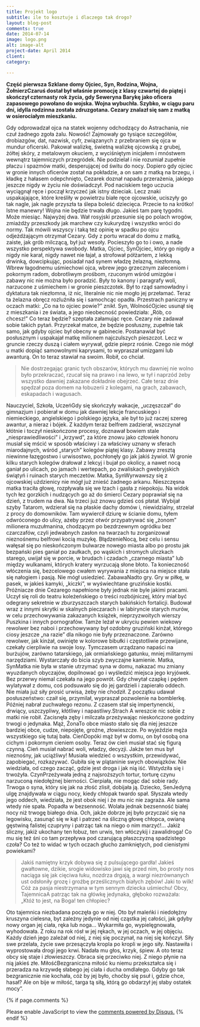 ```yaml
---
title: Projekt logo
subtitle: ile to kosztuje i dlaczego tak drogo?
layout: blog-post
comments: true
date: 2014-07-14
image: logo.png
alt: image-alt
project-date: April 2014
client:
category:

---
```


**Część pierwsza  Szklane domy Ojciec, Syn, Rodzina, Wojna, ŻołnierzCzaruś dostał był właśnie promocję z klasy czwartej do piątej i skończył czternasty rok życia, gdy Seweryna Barykę jako oficera zapasowego powołano do wojska.  Wojna wybuchła.  Szybko, w ciągu paru dni, idylla rodzinna została zdruzgotana. Cezary znalazł się sam z matką w osierociałym mieszkaniu.**

Gdy odprowadzał ojca na statek wojenny odchodzący do Astrachania, nie czuł żadnego zgoła żalu. Nowość! Zajmowały go tysiące szczegółów, drobiazgów, dat, nazwisk, cyfr, związanych z przebraniem się ojca w mundur oficerski. Pakował walizkę, świetną walizkę ojcowską z grubej, żółtej skóry, z metalowym okuciem, z wyciśniętym inicjałem i mnóstwem wewnątrz tajemniczych przegródek. Nie podzielał i nie rozumiał zupełnie płaczu i spazmów matki, desperującej od świtu do nocy. Dopiero gdy ojciec w gronie innych oficerów został na pokładzie, a on sam z matką na brzegu, i kładkę z hałasem odepchnięto, Cezarek doznał napadu przerażenia, jakiego jeszcze nigdy w życiu nie doświadczył. Pod naciskiem tego uczucia wyciągnął ręce i począł krzyczeć jak istny dzieciak. Lecz znaki uspakajające, które kreśliły w powietrzu białe ręce ojcowskie, uciszyły go tak nagle, jak nagle przyszła ta ślepa boleść dziecięca. Przecie to na krótko! Istne manewry! Wojna nie będzie trwała długo. Jakieś tam parę tygodni. Może miesiąc. Najwyżej dwa. Wał rosyjski przesunie się po polach wrogów, zmiażdży przeszkody jak marchew czy kukurydzę i wszystko wróci do normy. Tak mówili wszyscy i taką też opinię w spadku po ojcu odjeżdżającym otrzymał Cezary.
Gdy z portu wracał do domu z matką, zaiste, jak grób milczącą, był już wesoły. Pocieszyło go to i owo, a nade wszystko perspektywa swobody. Matka, Ojciec, SynOjciec, który go nigdy a nigdy nie karał, nigdy nawet nie łajał, a strofował półżartem, z lekką drwinką, dowcipkując, posiadał nad synem władzę żelazną, niezłomną. Wbrew łagodnemu uśmiechowi ojca, wbrew jego grzecznym zaleceniom i pokornym radom, dobrotliwym prośbom, rzuconym wśród umizgów i zabawy  nic nie można było poradzić. Były to kanony i paragrafy woli, narzucone z uśmiechem i w gronie pieszczotek. Był to rząd samowładny i dyktatura tak niezłomna, iż nic, literalnie nic nie mogło jej przełamać. Teraz ta żelazna obręcz rozluźniła się i samochcąc opadła. Przestrach paniczny w oczach matki:  „Co na to ojciec powie?”  znikł. Syn, WolnośćOjciec usunął się z mieszkania i ze świata, a jego nieobecność powiedziała: „Rób, co chcesz!”
 Co teraz będzie?  szeptała załamując ręce.
Cezary nie zadawał sobie takich pytań. Przyrzekał matce, że będzie posłuszny, zupełnie tak samo, jak gdyby ojciec był obecny w gabinecie. Postanawiał być posłusznym i uspakajał matkę milionem najczulszych pieszczot. Lecz w gruncie rzeczy duszą i ciałem wyrywał, gdzie pieprz rośnie. Czego nie mógł u matki dopiąć samowolnymi kaprysami, to wypraszał umizgami lub awanturą. On to teraz stawiał na swoim. Robił, co chciał.

> Nie dostrzegając granic tych obszarów, których mu dawniej nie wolno było przekraczać, rzucał się na prawo i na lewo, w tył i naprzód żeby wszystko dawniej zakazane dokładnie obejrzeć. Całe teraz dnie spędzał poza domem na łobuzerii z kolegami, na grach, zabawach, eskapadach i wagusach.

Nauczyciel, Szkoła, UczeńGdy się skończyły wakacje, „uczęszczał” do gimnazjum i pobierał w domu jak dawniej lekcje francuskiego i niemieckiego, angielskiego i polskiego języka, ale był to już raczej szereg awantur, a nieraz i bójek. Z każdym teraz belfrem zadzierał, wszczynał kłótnie i toczył nieskończone procesy, doznawał bowiem stale „niesprawiedliwości” i „krzywd”, za które znowu jako człowiek honoru musiał się mścić w sposób właściwy i za właściwy uznany w sferach miarodajnych, wśród „starych” kolegów piątej klasy. Zabawy  zresztą niewinne  łazęgostwo i urwisostwo, pochłonęły go jak jakiś żywioł. W gronie kilku starych kolegów drałował z lekcyj i bujał po okolicy, a nawet nocą ganiał po ulicach, po jamach i wertepach, po zwaliskach gwebryjskich świątyń i ruinach starych meczetów.
Matka, SynWyrwawszy się z ojcowskiej uździenicy nie mógł już znieść żadnego arkanu. Nieszczęsna matka traciła głowę, rozpływała się we łzach i gasła z niepokoju. Na widok tych łez gorzkich i nudzących go aż do śmierci Cezary poprawiał się na dzień, z trudem  na dwa. Na trzeci już znowu gdzieś coś płatał. Wybijał szyby Tatarom, wdzierał się na płaskie dachy domów i, niewidzialny, strzelał z procy do domowników. Tam wywiercił dziurę w ścianie domu, tyłem odwróconego do ulicy, ażeby przez otwór przypatrywać się „żonom” milionera muzułmanina, chodzącym po bezdrzewnym ogródku bez czarczafów, czyli jedwabnych zasłon na twarzach  tu zorganizował nieznośnemu belfrowi kocią muzykę. BłądzenieNocą, bez celu i sensu wałęsał się po nieskończonym bulwarze nowego miasta albo po prostu jak bezpański pies ganiał po zaułkach, po wąskich i stromych uliczkach starego, uwijał się w porcie, w brudach i czadach „czarnego miasta” lub między wulkanami, których kratery wyrzucają słone błoto. Ta konieczność włóczenia się, bezcelowego cwałem wyrywania z miejsca na miejsce stała się nałogiem i pasją. Nie mógł usiedzieć. ZabawaNadto  gry. Gry w piłkę, w pasek, w jakieś kamyki, „kiczki”, w wyświechtane gruzińskie kostki.
Próżniacze dnie Cezarego napełnione były jednak nie byle jakimi pracami. Uczył się roli do teatru koleżeńskiego o treści rozbójniczej, który miał być odegrany sekretnie w zburzyszczach starych bakińskich fortalicji. Budował wraz z innymi skrytki w skalnych pieczarach i w labiryncie starych murów, w celu przechowywania zakazanych książek, nieprzyzwoitych wierszy Puszkina i innych pornografów. Tamże leżał w ukryciu pewien wiekowy rewolwer bez naboi i przechowywany był ozdobny gruziński kinżał, którego ciosy jeszcze „na razie” dla nikogo nie były przeznaczone. Zarówno rewolwer, jak kinżał, owinięte w kolorowe bibułki i częstotliwie przewijane, czekały cierpliwie na swoje losy. Tymczasem urządzano napaści na burżujów, zarówno tatarskiego, jak ormiańskiego gatunku, mniej militarnymi narzędziami. Wystarczały do bicia szyb zwyczajne kamienie.
Matka, SynMatka nie była w stanie utrzymać syna w domu, nakazać mu zmiany wyuzdanych obyczajów, dopilnować go i wyśledzić miejsca jego kryjówek. Bez przerwy niemal czekała na jego powrót. Gdy chwytał czapkę i pędem wylatywał z domu, coś podsuwało się do jej gardzieli i zapierało oddech. Nie miała już siły prosić urwisa, żeby nie chodził. Z początku udawał posłuszeństwo: czaił się, przymilał, wypraszał pozwolenie na bomblerkę. Później nabrał zuchwałego rezonu. Z czasem stał się impertynencki, drwiący, uszczypliwy, kłótliwy i napastliwy.Strach A wreszcie nic sobie z matki nie robił. Zacisnęła zęby i milczała przeżywając nieskończone godziny trwogi o jedynaka.
Mąż, ŻonaTo obce miasto stało się dla niej jeszcze bardziej obce, cudze, niepojęte, groźne, złowieszcze. Po wyjeździe męża wszystkiego się tutaj bała. CieńDopóki mąż był w domu, on był osobą  ona cichym i pokornym cieniem osoby. Teraz ów cień musiał stać się figurą czynną. Cień musiał nabrać woli, władzy, decyzji. Jakże ten mus był nieznośny, jak uciążliwy! Musiała wiedzieć o wszystkim, przewidywać, zapobiegać, rozkazywać. Gubiła się w plątaninie swych obowiązków. Nie wiedziała, od czego zacząć, gdzie jest droga i jak nią iść. Wstydziła się i trwożyła. CzynPrzeżywała jedną z najsroższych tortur, torturę czynu narzuconą niedołężnej bierności. Cierpiała, nie mogąc dać sobie rady. Trwoga o syna, który się jak na złość zlisił, dobijała ją. Dziecko, SenJedyną ulgę znajdywała w ciągu nocy, kiedy chłopak twardo spał. Słyszała wtedy jego oddech, wiedziała, że jest obok niej i że mu nic nie zagraża. Ale sama wtedy nie spała. Popadła w bezsenność. Wolała jednak bezsenność białej nocy niż trwogę białego dnia. Och, jakże dobrze jej było przyczaić się na legowisku, zasunąć się w kąt i patrzeć na śliczną głowę chłopca, owianą gęstwiną falistej czupryny i  patrząc tak na niego  o nim marzyć!… Jakiż śliczny, jakiż ukochany ten łobuz, ten urwis, ten włóczykij i zawalidroga!
Co mu się też śni  co tam przepływa pod czarującą płaszczyzną spadzistego czoła? Co też to widać w tych oczach głucho zamkniętych, pod cienistymi powiekami?

> Jakiś namiętny krzyk dobywa się z pulsującego gardła! Jakieś gwałtowne, dzikie, srogie widowisko jawi się przed nim, bo prosty nos naciąga się jak cięciwa łuku, nozdrza drgają, a wargi niezrównanych ust odsłoniły grozę i groźbę prześlicznych białych zębów! Jaki to wilk! Cóż za pasja niestrzymana w tym sennym dziecka uśmiechu! Obcy, TajemnicaA patrząc tak na główkę jedynaka, głęboko rozważała: „Któż to jest, na Boga! ten chłopiec?

Oto tajemnica niezbadana poczęła go w niej. Oto był maleńki i niedołężny  kruszyna cielesna, byt zależny jedynie od niej  cząstka jej całości, jak gdyby nowy organ jej ciała, ręka lub noga… Wykarmiła go, wypielęgnowała, wyhodowała. Z roku na rok rósł w jej rękach, w jej oczach, w jej objęciu. Każdy dzień jego zależał od niej, z niej się poczynał, na niej się kończył. Siły swe przelała, życie swe przesączyła kropla po kropli w jego siły. Nastawiła i wyprostowała drogi jego krwi. Nadała mu głos, krzyk, śpiew. A oto teraz obcy się staje i złowieszczy. Obraca się przeciwko niej. Z niego płynie na nią jakieś złe. MiłośćBezgraniczna miłość ku niemu przekształca się i przeradza na krzywdę słabego jej ciała i ducha omdlałego. Gdyby go tak bezgranicznie nie kochała, cóż by jej było, choćby się psuł i, gdzie chce, hasał? Ale on bije w miłość, targa tą siłą, którą go obdarzył jej słaby ostatek mocy”.

{% if page.comments %}
<div id="disqus_thread"></div>
<script>
/**
* RECOMMENDED CONFIGURATION VARIABLES:
EDIT AND UNCOMMENT THE SECTION BELOW TO INSERT DYNAMIC VALUES FROM YOUR PLATFORM OR CMS.
* LEARN WHY DEFINING THESE VARIABLES IS IMPORTANT: https://disqus.com/admin/universalcode/#configuration-variables
*/
/*
var disqus_config = function () {
this.page.url = http://edwingrafik.github.io/myblog/generic.html; // Replace PAGE_URL with your page's canonical URL variable
this.page.identifier = edwinmyblog; // Replace PAGE_IDENTIFIER with your page's unique identifier variable
};
*/
(function() { // DON'T EDIT BELOW THIS LINE
var d = document, s = d.createElement('script');

s.src = '//edwinmyblog.disqus.com/embed.js';

s.setAttribute('data-timestamp', +new Date());
(d.head || d.body).appendChild(s);
})();
</script>
<noscript>Please enable JavaScript to view the <a href="https://disqus.com/?ref_noscript" rel="nofollow">comments powered by Disqus.</a></noscript>
{% endif %}
